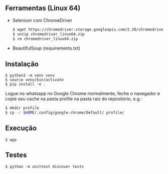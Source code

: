 ## Ferramentas (Linux 64)

- Selenium com ChromeDriver

    ```bash
    $ wget https://chromedriver.storage.googleapis.com/2.39/chromedriver_linux64.zip
    $ unzip chromedriver_linux64.zip
    $ rm chromedriver_linux64.zip
    ```

- BeautifulSoup (requirements.txt)

## Instalação

```
$ python3 -m venv venv
$ source venv/bin/activate
$ pip install -e .
```

Logue no whatsapp no Google Chrome normalmente, feche o navegador e copie seu cache na pasta profile na pasta raiz do repositório, e.g.:

```bash
$ mkdir profile
$ cp -r $HOME/.config/google-chrome/Default/ profile/
```

## Execução

```
$ wpp
```

## Testes

```
$ python -m unittest discover tests
```


